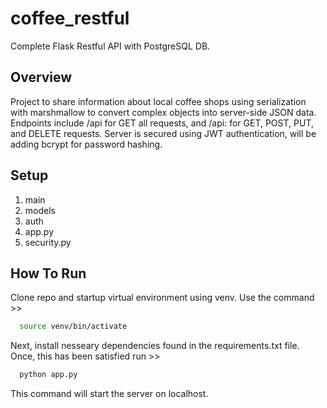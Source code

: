 # coffee_restful
Complete Flask Restful API with PostgreSQL DB.

## Overview
Project to share information about local coffee shops using serialization with marshmallow to convert complex objects into server-side JSON data. Endpoints include /api for GET all requests, and /api:<name> for GET, POST, PUT, and DELETE requests. Server is secured using JWT authentication, will be adding bcrypt for password hashing.
  
## Setup
1. main
2. models
3. auth
4. app.py
5. security.py

## How To Run
Clone repo and startup virtual environment using venv. Use the command >>

```bash
  source venv/bin/activate
```

Next, install nesseary dependencies found in the requirements.txt file. Once, this has been satisfied run >>

```python
  python app.py
```

This command will start the server on localhost.
